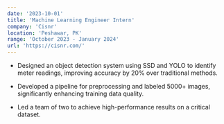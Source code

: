 ```yaml
---
date: '2023-10-01'
title: 'Machine Learning Engineer Intern'
company: 'Cisnr'
location: 'Peshawar, PK'
range: 'October 2023 - January 2024'
url: 'https://cisnr.com/'
---
```


- Designed an object detection system using SSD and YOLO to identify meter readings, improving accuracy by 20% over traditional methods.
- Developed a pipeline for preprocessing and labeled 5000+ images, significantly enhancing training data quality. 

- Led a team of two to achieve high-performance results on a critical dataset.

